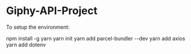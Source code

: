 # Giphy-API-Project

To setup the environment:

npm install -g yarn
yarn init
yarn add parcel-bundler --dev
yarn add axios
yarn add dotenv
